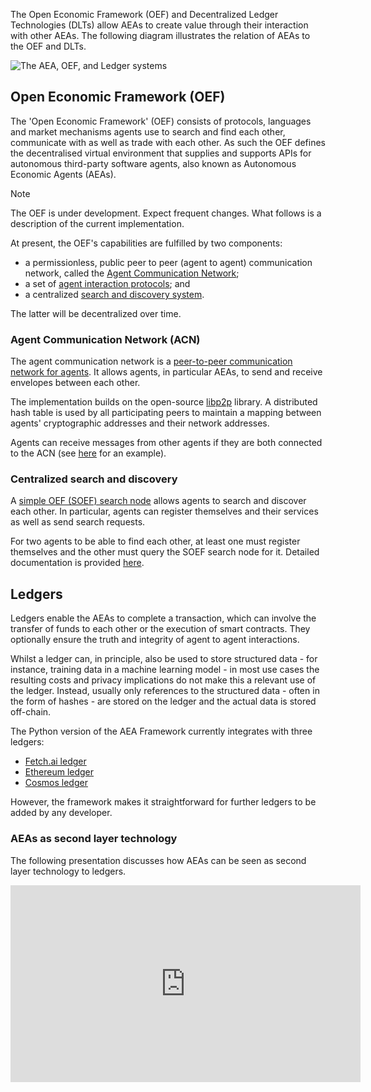 
The Open Economic Framework (OEF) and Decentralized Ledger Technologies (DLTs) allow AEAs to create value through their interaction with other AEAs. The following diagram illustrates the relation of AEAs to the OEF and DLTs.

<img src="../assets/oef-ledger.jpg" alt="The AEA, OEF, and Ledger systems" class="center">

## Open Economic Framework (OEF)

The 'Open Economic Framework' (OEF) consists of protocols, languages and market mechanisms agents use to search and find each other, communicate with as well as trade with each other. As such the OEF defines the decentralised virtual environment that supplies and supports APIs for autonomous third-party software agents, also known as Autonomous Economic Agents (AEAs).

<div class="admonition note">
  <p class="admonition-title">Note</p>
  <p>The OEF is under development. Expect frequent changes. What follows is a description of the current implementation.</p>
</div>

At present, the OEF's capabilities are fulfilled by two components:

- a permissionless, public peer to peer (agent to agent) communication network, called the <a href="../acn">Agent Communication Network</a>;
- a set of <a href="../interaction-protocol">agent interaction protocols</a>; and
- a centralized <a href="../simple-oef">search and discovery system</a>.

The latter will be decentralized over time.

### Agent Communication Network (ACN)

The agent communication network is a <a href="../acn">peer-to-peer communication network for agents</a>. It allows agents, in particular AEAs, to send and receive envelopes between each other.

The implementation builds on the open-source <a href="https://libp2p.io/" target="_blank">libp2p</a> library. A distributed hash table is used by all participating peers to maintain a mapping between agents' cryptographic addresses and their network addresses.

Agents can receive messages from other agents if they are both connected to the ACN (see <a href="../p2p-connection">here</a> for an example).

### Centralized search and discovery

A <a href="../simple-oef">simple OEF (SOEF) search node</a> allows agents to search and discover each other. In particular, agents can register themselves and their services as well as send search requests.

For two agents to be able to find each other, at least one must register themselves and the other must query the SOEF search node for it. Detailed documentation is provided <a href="../simple-oef">here</a>.

<!-- <details><summary>Click here for a local development alternative (deprecated).</summary>
<p>

For local development, you can use an `OEF search and communication node`. This node consists of two parts. A `search node` part enables agents to register their services and search and discover other agents' services. A `communication node` part enables agents to communicate with each other.

For two agents to be able to find each other, at least one must register as a service and the other must query the `OEF search node` for this service. For an example of such an interaction see <a href="../skill-guide" target="_blank">this guide</a>.

Agents can receive messages from other agents if they are both connected to the same `OEF communication node`.

Currently, you need to run your own `OEF search and communication node` for local development and testing. To start an `OEF search and communication node` follow the <a href="../quickstart/#preliminaries">Preliminaries</a> sections from the AEA quick start. Then run:

``` bash
python scripts/oef/launch.py -c ./scripts/oef/launch_config.json
```

When it is live you will see the sentence 'A thing of beauty is a joy forever...'.

To view the `OEF search and communication node` logs for debugging, navigate to `data/oef-logs`.

To connect to an `OEF search and communication node` an AEA uses the `OEFConnection` connection package (`fetchai/oef:0.14.0`).

If you experience any problems launching the `OEF search and communication node` then consult <a href="https://docs.google.com/document/d/1x_hFwEIXHlr_JCkuIv-izxSz0tN-7kSmSc-g32ImL1U/edit?usp=sharing" target="_blank">this</a> guide.

### Installing docker

<div class="admonition note">
  <p class="admonition-title">Note</p>
  <p>For the purpose of the quickstart only, you can skip installation of docker.</p>
</div>

At some point, you will need <a href="https://www.docker.com/" target="_blank">Docker</a> installed on your machine
(e.g. to run an <a href="../oef-ledger">OEF search and communication node</a>.

### Download the scripts and examples directories

<div class="admonition note">
  <p class="admonition-title">Note</p>
  <p>For the purpose of the quickstart only, you can skip downloading the scripts and examples directories.</p>
</div>

Download folders containing examples and scripts:
``` bash
svn export https://github.com/fetchai/agents-aea.git/trunk/examples
svn export https://github.com/fetchai/agents-aea.git/trunk/scripts
```
You can install the `svn` command with (`brew install subversion` or `sudo apt-get install subversion`).

</p>
</details> -->

## Ledgers

Ledgers enable the AEAs to complete a transaction, which can involve the transfer of funds to each other or the execution of smart contracts. They optionally ensure the truth and integrity of agent to agent interactions.

Whilst a ledger can, in principle, also be used to store structured data - for instance, training data in a machine learning model - in most use cases the resulting costs and privacy implications do not make this a relevant use of the ledger. Instead, usually only references to the structured data - often in the form of hashes - are stored on the ledger and the actual data is stored off-chain.

The Python version of the AEA Framework currently integrates with three ledgers:

- <a href="https://docs.fetch.ai/ledger/" target="_blank">Fetch.ai ledger</a>
- <a href="https://ethereum.org/en/developers/learning-tools/" target="_blank">Ethereum ledger</a>
- <a href="https://cosmos.network/sdk" target="_blank">Cosmos ledger</a>

However, the framework makes it straightforward for further ledgers to be added by any developer.

### AEAs as second layer technology

The following presentation discusses how AEAs can be seen as second layer technology to ledgers.

<iframe width="560" height="315" src="https://www.youtube.com/embed/gvzYX7CYk-A" frameborder="0" allow="accelerometer; autoplay; encrypted-media; gyroscope; picture-in-picture" allowfullscreen></iframe>
